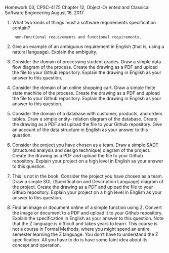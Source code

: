 Homework 03, CPSC-4175Chapter 12, Object-Oriented and Classical Software Engineering August 16, 2017

1. What two kinds of things must a software requirements specification contain? 

		non-functional requirements and functional requirements.  
2. Give an example of an ambiguous requirement in English (that is, using a natural language). Explainthe ambiguity.
3. Consider the domain of processing student grades. Draw a simple data flow diagram of the process. Create the drawing as a PDF and upload the file to your Github repository. Explain the drawing in English as your answer to this question.
4. Consider the domain of an online shopping cart. Draw a simple finite state machine of the process. Create the drawing as a PDF and upload the file to your Github repository. Explain the drawing in English as your answer to this question.
5. Consider the domain of a database with customer, products, and orders tables. Draw a simple entity- relation diagram of the database. Create the drawing as a PDF and upload the file to your Github repository. Give an account of the data structure in English as your answer to this question.
6. Consider the project you have chosen as a team. Draw a simple SADT (structured analysis and design technique) diagram of the project. Create the drawing as a PDF and upload the file to your Github repository. Explain your project on a high level in English as your answer to this question.
7. This is not in the book. Consider the project you have chosen as a team. Draw a simple SDL (Specification and Description Language) diagram of the project. Create the drawing as a PDF and upload the file to your Github repository. Explain your project on a high level in English as your answer to this question.
8. Find an image or document online of a simple function using Z. Convert the image or document to a PDF and upload it to your Github repository. Explain the specification in English as your answer to this question. Note that the Z language is difficult and takes years to learn. This course is not a course in Formal Methods, where you might spend an entire semester learning the Z language. You don’t have to understand the Z specification. All you have to do is have some faint idea about its concept and operation.